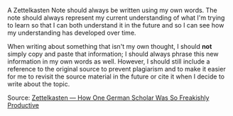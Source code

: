 A Zettelkasten Note should always be written using my own words. The note should always represent my current understanding of what I'm trying to learn so that I can both understand it in the future and so I can see how my understanding has developed over time.

When writing about something that isn't my own thought, I should **not** simply copy and paste that information; I should always phrase this new information in my own words as well. However, I should still include a reference to the original source to prevent plagiarism and to make it easier for me to revisit the source material in the future or cite it when I decide to write about the topic.

Source: [Zettelkasten — How One German Scholar Was So Freakishly Productive](https://writingcooperative.com/zettelkasten-how-one-german-scholar-was-so-freakishly-productive-997e4e0ca125)
